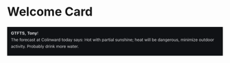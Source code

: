# Welcome Card

![alt text](https://github.com/allusis/home-assistant-snippets/blob/main/markdown-cards/welcome-card/_media/welcome-card.png?raw=true)